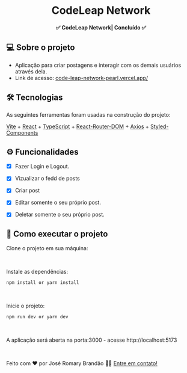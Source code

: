 </p>
<h1 align="center">
   CodeLeap Network  
</h1>

<h4 align="center"> 
	✅  CodeLeap Network| Concluído ✅
</h4>


</p>

## 💻 Sobre o projeto

 - Aplicação para criar postagens e interagir com os demais usuários através dela.
 - Link de acesso: [code-leap-network-pearl.vercel.app/](https://code-leap-network-pearl.vercel.app/)


## 🛠 Tecnologias

As seguintes ferramentas foram usadas na construção do projeto:


 [Vite](https://vitejs.dev/) + [React](https://reactjs.org/) + [TypeScript](https://www.typescriptlang.org/) + [React-Router-DOM](https://reactrouter.com/en/main) + [Axios](https://axios-http.com/ptbr/docs/intro) + [Styled-Components](https://styled-components.com/) 
 
 ## ⚙️ Funcionalidades

- [x] Fazer Login e Logout.
- [X] Vizualizar o fedd de posts
- [X] Criar post
- [x] Editar somente o seu próprio post.
- [x] Deletar somente o seu próprio post.


## 🚀 Como executar o projeto

Clone o projeto em sua máquina: 

<br />

Instale as dependências: 
```sh 
npm install or yarn install
```
<br />

Inicie o projeto: 
```sh
npm run dev or yarn dev
````
<br />

A aplicação será aberta na porta:3000 - acesse http://localhost:5173

<br />


Feito com ❤️ por José Romary Brandão 👋🏽 [Entre em contato!](https://www.linkedin.com/in/joseromarybrandao/)

